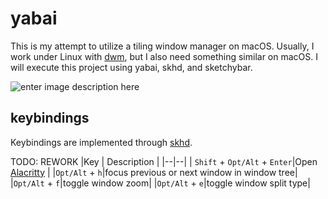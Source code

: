 # yabai

This is my attempt to utilize a tiling window manager on macOS. Usually, I work under Linux with [dwm](https://github.com/dme86/dwm), but I also need something similar on macOS. 
I will execute this project using yabai, skhd, and sketchybar.

![enter image description here](https://i.imgur.com/NHzVZKL.png)

## keybindings

Keybindings are implemented through [skhd](https://github.com/dme86/yabai/blob/main/.skhdrc).


TODO: REWORK
|Key  | Description |
|--|--|
| `Shift` + `Opt/Alt` + `Enter`|Open [Alacritty](https://github.com/dme86/alacritty)  |
|`Opt/Alt` + `h`|focus previous or next window in window tree|
|`Opt/Alt` + `f`|toggle window zoom|
|`Opt/Alt` + `e`|toggle window split type|
